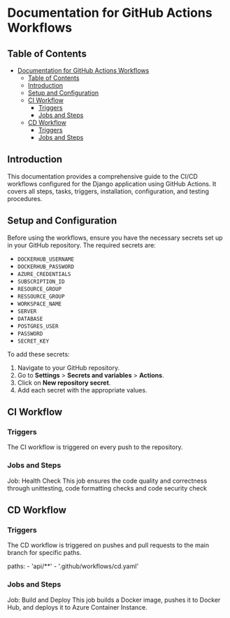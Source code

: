 # Documentation for GitHub Actions Workflows

## Table of Contents

- [Documentation for GitHub Actions Workflows](#documentation-for-github-actions-workflows)
  - [Table of Contents](#table-of-contents)
  - [Introduction](#introduction)
  - [Setup and Configuration](#setup-and-configuration)
  - [CI Workflow](#ci-workflow)
    - [Triggers](#triggers)
    - [Jobs and Steps](#jobs-and-steps)
  - [CD Workflow](#cd-workflow)
    - [Triggers](#triggers-1)
    - [Jobs and Steps](#jobs-and-steps-1)

## Introduction

This documentation provides a comprehensive guide to the CI/CD workflows configured for the Django application using GitHub Actions. It covers all steps, tasks, triggers, installation, configuration, and testing procedures.

## Setup and Configuration

Before using the workflows, ensure you have the necessary secrets set up in your GitHub repository. The required secrets are:

- `DOCKERHUB_USERNAME`
- `DOCKERHUB_PASSWORD`
- `AZURE_CREDENTIALS`
- `SUBSCRIPTION_ID`
- `RESOURCE_GROUP`
- `RESSOURCE_GROUP`
- `WORKSPACE_NAME`
- `SERVER`
- `DATABASE`
- `POSTGRES_USER`
- `PASSWORD`
- `SECRET_KEY`

To add these secrets:

1. Navigate to your GitHub repository.
2. Go to **Settings** > **Secrets and variables** > **Actions**.
3. Click on **New repository secret**.
4. Add each secret with the appropriate values.

## CI Workflow

### Triggers

The CI workflow is triggered on every push to the repository.


### Jobs and Steps

Job: Health Check
This job ensures the code quality and correctness through unittesting, code formatting checks and code security check

## CD Workflow
### Triggers
The CD workflow is triggered on pushes and pull requests to the main branch for specific paths.

paths:
    - 'api/**'
    - '.github/workflows/cd.yaml'

### Jobs and Steps
Job: Build and Deploy
This job builds a Docker image, pushes it to Docker Hub, and deploys it to Azure Container Instance.